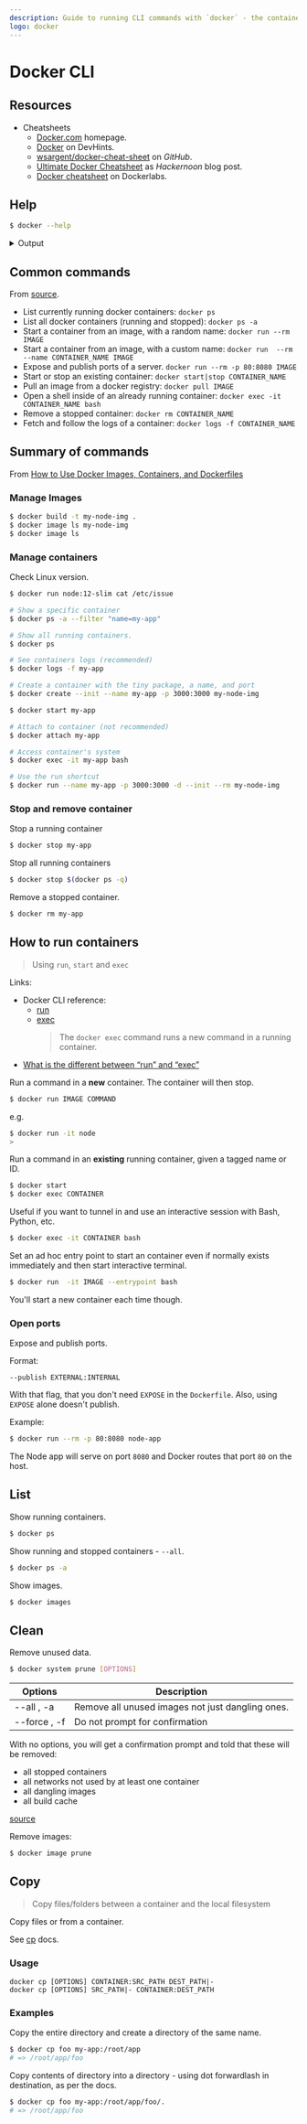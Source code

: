 ```yaml
---
description: Guide to running CLI commands with `docker` - the container management tool
logo: docker
---
```

# Docker CLI


## Resources

- Cheatsheets
    - [Docker.com](https://www.docker.com/sites/default/files/d8/2019-09/docker-cheat-sheet.pdf) homepage.
    - [Docker](https://devhints.io/docker) on DevHints.
    - [wsargent/docker-cheat-sheet](https://github.com/wsargent/docker-cheat-sheet) on _GitHub_.
    - [Ultimate Docker Cheatsheet](https://hackernoon.com/docker-commands-the-ultimate-cheat-sheet-994ac78e2888) as _Hackernoon_ blog post.
    - [Docker cheatsheet](https://dockerlabs.collabnix.com/docker/cheatsheet/) on Dockerlabs.


## Help

```sh
$ docker --help
```

<details>
<summary>Output</summary>

<pre>

Usage:	docker [OPTIONS] COMMAND

A self-sufficient runtime for containers

Options:
      --config string      Location of client config files (default "/Users/mcurrin/.docker")
  -c, --context string     Name of the context to use to connect to the daemon (overrides DOCKER_HOST env var and default context set with "docker context use")
  -D, --debug              Enable debug mode
  -H, --host list          Daemon socket(s) to connect to
  -l, --log-level string   Set the logging level ("debug"|"info"|"warn"|"error"|"fatal") (default "info")
      --tls                Use TLS; implied by --tlsverify
      --tlscacert string   Trust certs signed only by this CA (default "/Users/mcurrin/.docker/ca.pem")
      --tlscert string     Path to TLS certificate file (default "/Users/mcurrin/.docker/cert.pem")
      --tlskey string      Path to TLS key file (default "/Users/mcurrin/.docker/key.pem")
      --tlsverify          Use TLS and verify the remote
  -v, --version            Print version information and quit

Management Commands:
  builder     Manage builds
  checkpoint  Manage checkpoints
  config      Manage Docker configs
  container   Manage containers
  context     Manage contexts
  image       Manage images
  network     Manage networks
  node        Manage Swarm nodes
  plugin      Manage plugins
  secret      Manage Docker secrets
  service     Manage services
  stack       Manage Docker stacks
  swarm       Manage Swarm
  system      Manage Docker
  trust       Manage trust on Docker images
  volume      Manage volumes

Commands:
  attach      Attach local standard input, output, and error streams to a running container
  build       Build an image from a Dockerfile
  commit      Create a new image from a container's changes
  cp          Copy files/folders between a container and the local filesystem
  create      Create a new container
  deploy      Deploy a new stack or update an existing stack
  diff        Inspect changes to files or directories on a container's filesystem
  events      Get real time events from the server
  exec        Run a command in a running container
  export      Export a container's filesystem as a tar archive
  history     Show the history of an image
  images      List images
  import      Import the contents from a tarball to create a filesystem image
  info        Display system-wide information
  inspect     Return low-level information on Docker objects
  kill        Kill one or more running containers
  load        Load an image from a tar archive or STDIN
  login       Log in to a Docker registry
  logout      Log out from a Docker registry
  logs        Fetch the logs of a container
  pause       Pause all processes within one or more containers
  port        List port mappings or a specific mapping for the container
  ps          List containers
  pull        Pull an image or a repository from a registry
  push        Push an image or a repository to a registry
  rename      Rename a container
  restart     Restart one or more containers
  rm          Remove one or more containers
  rmi         Remove one or more images
  run         Run a command in a new container
  save        Save one or more images to a tar archive (streamed to STDOUT by default)
  search      Search the Docker Hub for images
  start       Start one or more stopped containers
  stats       Display a live stream of container(s) resource usage statistics
  stop        Stop one or more running containers
  tag         Create a tag TARGET_IMAGE that refers to SOURCE_IMAGE
  top         Display the running processes of a container
  unpause     Unpause all processes within one or more containers
  update      Update configuration of one or more containers
  version     Show the Docker version information
  wait        Block until one or more containers stop, then print their exit codes

Run 'docker COMMAND --help' for more information on a command.

</pre>

</details>


## Common commands

From [source](https://www.mankier.com/1/docker#Examples_(TL;DR)).

-   List currently running docker containers: `docker ps`
-   List all docker containers (running and stopped): `docker ps -a`
-   Start a container from an image, with a random name: `docker run --rm IMAGE`
-   Start a container from an image, with a custom name: `docker run  --rm --name CONTAINER_NAME IMAGE`
-   Expose and publish ports of a server. `docker run --rm -p 80:8080 IMAGE`
-   Start or stop an existing container: `docker start|stop CONTAINER_NAME`
-   Pull an image from a docker registry: `docker pull IMAGE`
-   Open a shell inside of an already running container: `docker exec -it CONTAINER_NAME bash`
-   Remove a stopped container: `docker rm CONTAINER_NAME`
-   Fetch and follow the logs of a container: `docker logs -f CONTAINER_NAME`


## Summary of commands

From [How to Use Docker Images, Containers, and Dockerfiles](https://medium.com/swlh/how-to-use-docker-images-containers-and-dockerfiles-39e4e8fc181a)

### Manage Images

```sh
$ docker build -t my-node-img .
$ docker image ls my-node-img
$ docker image ls
```

### Manage containers

Check Linux version.

```sh
$ docker run node:12-slim cat /etc/issue
```

```sh
# Show a specific container
$ docker ps -a --filter "name=my-app"

# Show all running containers.
$ docker ps

# See containers logs (recommended)
$ docker logs -f my-app
```

```sh
# Create a container with the tiny package, a name, and port
$ docker create --init --name my-app -p 3000:3000 my-node-img

$ docker start my-app

# Attach to container (not recommended) 
$ docker attach my-app

# Access container's system 
$ docker exec -it my-app bash

# Use the run shortcut 
$ docker run --name my-app -p 3000:3000 -d --init --rm my-node-img
```

### Stop and remove container

Stop a running container

```sh
$ docker stop my-app
```

Stop all running containers

```sh
$ docker stop $(docker ps -q)
```

Remove a stopped container.

```sh
$ docker rm my-app
```


## How to run containers
> Using `run`, `start` and `exec`

Links:

- Docker CLI reference:
	- [run](https://docs.docker.com/engine/reference/run/)
	- [exec](https://docs.docker.com/engine/reference/commandline/exec/)
		> The `docker exec` command runs a new command in a running container.
- [What is the different between “run” and “exec”](https://chankongching.wordpress.com/2017/03/17/docker-what-is-the-different-between-run-and-exec/)

Run a command in a **new** container. The container will then stop.

```sh
$ docker run IMAGE COMMAND
```

e.g.

```sh
$ docker run -it node
>
```

Run a command in an **existing** running container, given a tagged name or ID.

```sh
$ docker start
$ docker exec CONTAINER
```

Useful if you want to tunnel in and use an interactive session with Bash, Python, etc.

```sh
$ docker exec -it CONTAINER bash
```

Set an ad hoc entry point to start an container even if normally exists immediately and then start interactive terminal.

```sh
$ docker run  -it IMAGE --entrypoint bash
```

You'll start a new container each time though.

### Open ports

Expose and publish ports.

Format:

`--publish EXTERNAL:INTERNAL`

With that flag, that you don't need `EXPOSE` in the `Dockerfile`. Also, using `EXPOSE` alone doesn't publish.

Example:

```sh
$ docker run --rm -p 80:8080 node-app
```

The Node app will serve on port `8080` and Docker routes that port `80` on the host.


## List

Show running containers.

```sh
$ docker ps
```

Show running and stopped containers - `--all`.

```sh
$ docker ps -a
```

Show images.

```sh
$ docker images
```


## Clean

Remove unused data.

```sh
$ docker system prune [OPTIONS]
```

| Options      | Description                                      |
| ------------ | ------------------------------------------------ |
| --all , -a   | Remove all unused images not just dangling ones. |
| --force , -f | Do not prompt for confirmation                   |


With no options, you will get a confirmation prompt and told that these will be removed:

- all stopped containers
- all networks not used by at least one container
- all dangling images
- all build cache

[source](https://docs.docker.com/engine/reference/commandline/system_prune/)

Remove images:

```sh
$ docker image prune
```

## Copy
> Copy files/folders between a container and the local filesystem

Copy files or from a container.

See [cp](https://docs.docker.com/engine/reference/commandline/cp/) docs.

### Usage

```
docker cp [OPTIONS] CONTAINER:SRC_PATH DEST_PATH|-
docker cp [OPTIONS] SRC_PATH|- CONTAINER:DEST_PATH
```

### Examples

Copy the entire directory and create a directory of the same name.

```sh
$ docker cp foo my-app:/root/app
# => /root/app/foo
```

Copy contents of directory into a directory - using dot forwardlash in destination, as per the docs.

```sh
$ docker cp foo my-app:/root/app/foo/.
# => /root/app/foo
```
